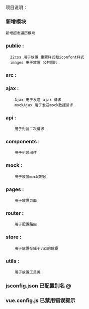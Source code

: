 项目说明：

### 新增模块
```
新增超市遍历模块
```

### public :
```
  22css 用于放置 重置样式和iconfont样式
  images 用于放置 公共图片
```
### src :

 ###  ajax :
```
    Ajax 用于发送 ajax 请求
    mockAjax 用于发送mock数据请求
```
 ###  api :
```
    用于封装二次请求
```
 ###  components :
```
    用于封装组件
```
 ###  mock :
```
    用于放置mock数据
```
 ###  pages :
```
    用于放置页面
```
###   router :
```
    用于配置路由
```
 ###  store :
```
    用于放置存储于vux的数据
```
 ###  utils :
```
    用于放置工具类
```
 ###  jsconfig.json 已配置别名 @

###   vue.config.js 已禁用错误提示